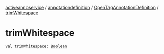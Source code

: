 [activeannoservice](../../index.md) / [annotationdefinition](../index.md) / [OpenTagAnnotationDefinition](index.md) / [trimWhitespace](./trim-whitespace.md)

# trimWhitespace

`val trimWhitespace: `[`Boolean`](https://kotlinlang.org/api/latest/jvm/stdlib/kotlin/-boolean/index.html)